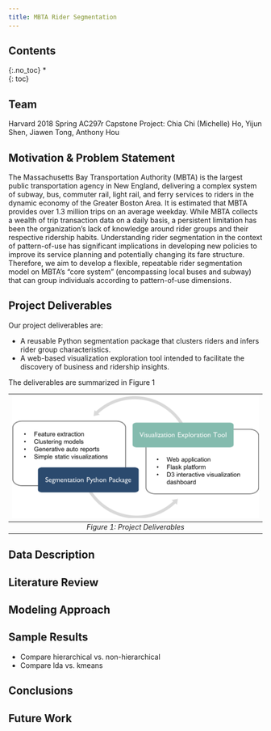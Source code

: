 ```yaml
---
title: MBTA Rider Segmentation
---
```


## Contents
{:.no_toc}
*  
{: toc}

## Team
Harvard 2018 Spring AC297r Capstone Project: Chia Chi (Michelle) Ho, Yijun Shen, Jiawen Tong, Anthony Hou

## Motivation & Problem Statement  

The Massachusetts Bay Transportation Authority (MBTA) is the largest public transportation agency in New England, delivering a complex system of subway, bus, commuter rail, light rail, and ferry services to riders in the dynamic economy of the Greater Boston Area. It is estimated that MBTA provides over 1.3 million trips on an average weekday. 
	While MBTA collects a wealth of trip transaction data on a daily basis, a persistent limitation has been the organization’s lack of knowledge around rider groups and their respective ridership habits. Understanding rider segmentation in the context of pattern-of-use has significant implications in developing new policies to improve its service planning and potentially changing its fare structure. Therefore, we aim to develop a flexible, repeatable rider segmentation model on MBTA’s “core system” (encompassing local buses and subway) that can group individuals according to pattern-of-use dimensions. 


## Project Deliverables
Our project deliverables are:

- A reusable Python segmentation package that clusters riders and infers rider group characteristics.
- A web-based visualization exploration tool intended to facilitate the discovery of business and ridership insights.

The deliverables are summarized in Figure 1

| <img src="img/project_deliverables.png" width="1000">| 
|:--:| 
| *Figure 1: Project Deliverables* |


## Data Description



## Literature Review

## Modeling Approach

## Sample Results
- Compare hierarchical vs. non-hierarchical
- Compare lda vs. kmeans

## Conclusions

## Future Work
